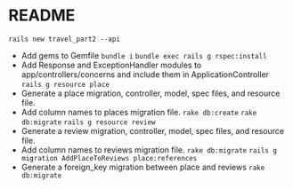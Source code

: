 # README

`rails new travel_part2 --api`
* Add gems to Gemfile
`bundle i`
`bundle exec rails g rspec:install`
* Add Response and ExceptionHandler modules to app/controllers/concerns and include them in ApplicationController
`rails g resource place`
* Generate a place migration, controller, model, spec files, and resource file.
* Add column names to places migration file.
`rake db:create`
`rake db:migrate`
`rails g resource review`
* Generate a review migration, controller, model, spec files, and resource file.
* Add column names to reviews migration file.
`rake db:migrate`
`rails g migration AddPlaceToReviews place:references`
* Generate a foreign_key migration between place and reviews
`rake db:migrate`
